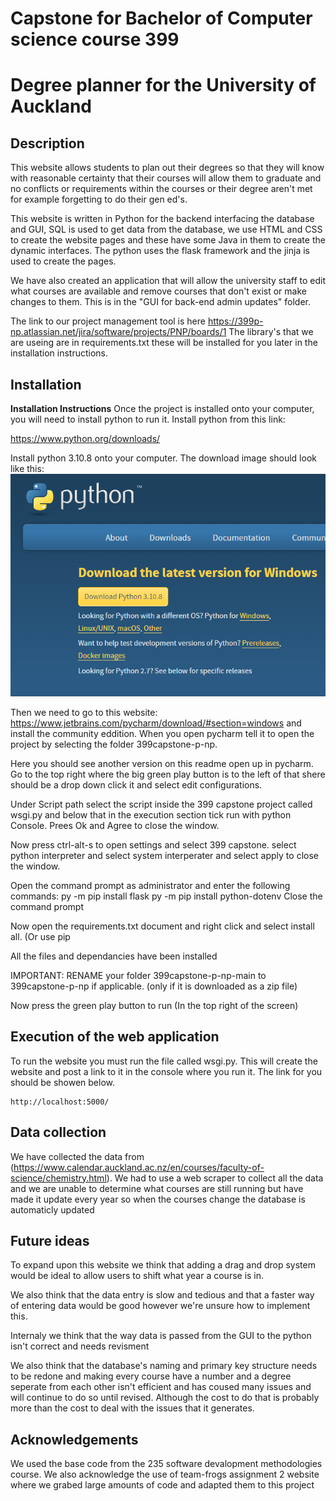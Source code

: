 # Capstone for Bachelor of Computer science course 399
# Degree planner for the University of Auckland


## Description
This website allows students to plan out their degrees so that they will know with reasonable certainty that their courses will allow them to graduate and no conflicts or requirements within the courses or their degree aren't met for example forgetting to do their gen ed's.

This website is written in Python for the backend interfacing the database and GUI, SQL is used to get data from the 
database, we use HTML and CSS to create the website pages and these have some Java in them to create the dynamic interfaces.
The python uses the flask framework and the jinja is used to create the pages.

We have also created an application that will allow the university staff to edit what courses are available and remove courses that don't exist or make changes to them. This is in the "GUI for back-end admin updates" folder.

The link to our project management tool is here https://399p-np.atlassian.net/jira/software/projects/PNP/boards/1
The library's that we are useing are in requirements.txt these will be installed for you later in the installation instructions.

## Installation
**Installation Instructions**
Once the project is installed onto your computer, you will need to install python to run it. Install python from this link:

https://www.python.org/downloads/

Install python 3.10.8 onto your computer. The download image should look like this:
![img.png](img.png)

Then we need to go to this website: https://www.jetbrains.com/pycharm/download/#section=windows and install the community eddition.
When you open pycharm tell it to open the project by selecting the folder 399capstone-p-np.

Here you should see another version on this readme open up in pycharm. Go to the top right where the big green play button is to the left of that shere should be a drop down click it and select edit configurations.

Under Script path select the script inside the 399 capstone project called wsgi.py and below that in the execution section tick run with python Console. Prees Ok and Agree to close the window.

Now press ctrl-alt-s to open settings and select 399 capstone. select python interpreter and select system interperater and select apply to close the window.

Open the command prompt as administrator and enter the following commands:
py -m pip install flask
py -m pip install python-dotenv
Close the command prompt

Now open the requirements.txt document and right click and select install all. (Or use pip 

All the files and dependancies have been installed

IMPORTANT: RENAME your folder 399capstone-p-np-main to 399capstone-p-np if applicable. (only if it is downloaded as a zip file)

Now press the green play button to run (In the top right of the screen)




## Execution of the web application

To run the website you must run the file called wsgi.py. This will create the website and post a link to it in the console where you run it. The link for you should be showen below.
````
http://localhost:5000/
```` 

## Data collection

We have collected the data from 
(https://www.calendar.auckland.ac.nz/en/courses/faculty-of-science/chemistry.html). We had to use a web scraper to collect all the data and we are unable to determine what courses are still running but have made it update every year so when the courses change the database is automaticly updated

## Future ideas

To expand upon this website we think that adding a drag and drop system would be ideal to allow users to shift what year a course is in. 

We also think that the data entry is slow and tedious and that a faster way of entering data would be good however we're unsure how to implement this.

Internaly we think that the way data is passed from the GUI to the python isn't correct and needs revisment

We also think that the database's naming and primary key structure needs to be redone and making every course have a number and a degree seperate from each other isn't efficient and has coused many issues and will continue to do so until revised. Although the cost to do that is probably more than the cost to deal with the issues that it generates.


## Acknowledgements
We used the base code from the 235 software devalopment methodologies course.
We also acknowledge the use of team-frogs assignment 2 website where we grabed large amounts of code and adapted them to this project

